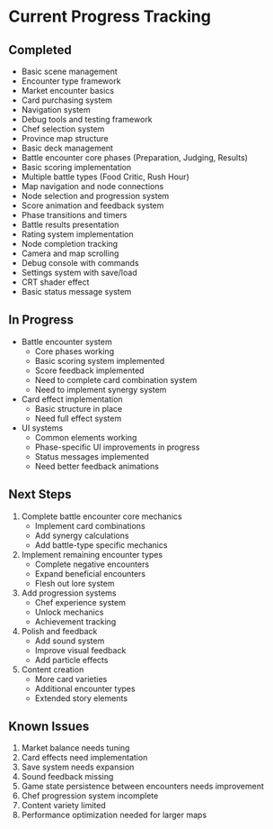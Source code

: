 # Current Progress Tracking

## Completed
- Basic scene management
- Encounter type framework
- Market encounter basics
- Card purchasing system
- Navigation system
- Debug tools and testing framework
- Chef selection system
- Province map structure
- Basic deck management
- Battle encounter core phases (Preparation, Judging, Results)
- Basic scoring implementation
- Multiple battle types (Food Critic, Rush Hour)
- Map navigation and node connections
- Node selection and progression system
- Score animation and feedback system
- Phase transitions and timers
- Battle results presentation
- Rating system implementation
- Node completion tracking
- Camera and map scrolling
- Debug console with commands
- Settings system with save/load
- CRT shader effect
- Basic status message system

## In Progress
- Battle encounter system
  - Core phases working
  - Basic scoring system implemented
  - Score feedback implemented
  - Need to complete card combination system
  - Need to implement synergy system
- Card effect implementation
  - Basic structure in place
  - Need full effect system
- UI systems
  - Common elements working
  - Phase-specific UI improvements in progress
  - Status messages implemented
  - Need better feedback animations

## Next Steps
1. Complete battle encounter core mechanics
   - Implement card combinations
   - Add synergy calculations
   - Add battle-type specific mechanics
2. Implement remaining encounter types
   - Complete negative encounters
   - Expand beneficial encounters
   - Flesh out lore system
3. Add progression systems
   - Chef experience system
   - Unlock mechanics
   - Achievement tracking
4. Polish and feedback
   - Add sound system
   - Improve visual feedback
   - Add particle effects
5. Content creation
   - More card varieties
   - Additional encounter types
   - Extended story elements

## Known Issues
1. Market balance needs tuning
2. Card effects need implementation
3. Save system needs expansion
4. Sound feedback missing
5. Game state persistence between encounters needs improvement
6. Chef progression system incomplete
7. Content variety limited
8. Performance optimization needed for larger maps
